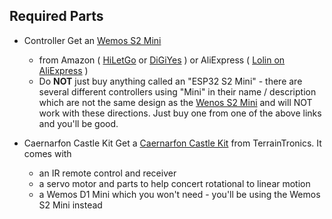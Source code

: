 ## Required Parts
  - Controller
  Get an [Wemos S2 Mini](../Controllers/LolinS2Mini.MD) 
    - from Amazon ( [HiLetGo](https://www.amazon.com/dp/B0B291LZ99) or [DiGiYes](https://www.amazon.com/dp/B0BXX6R15D) ) or AliExpress ( [Lolin on AliExpress](https://www.aliexpress.us/item/3256802958877264.html) )
    - Do **NOT** just buy anything called an "ESP32 S2 Mini" - there are several different controllers using "Mini" in their name / description which are not the same design as the [Wenos S2 Mini](https://www.wemos.cc/en/latest/s2/s2_mini.html) and will NOT work with these directions.  Just buy one from one of the above links and you'll be good.

  - Caernarfon Castle Kit
  Get a [Caernarfon Castle Kit](https://www.tindie.com/products/terraintronics/caernarfon-castle-kit) from TerrainTronics.  It comes with 
    - an IR remote control and receiver
    - a servo motor and parts to help concert rotational to linear motion
    - a Wemos D1 Mini which you won't need - you'll be using the Wemos S2 Mini instead
    
